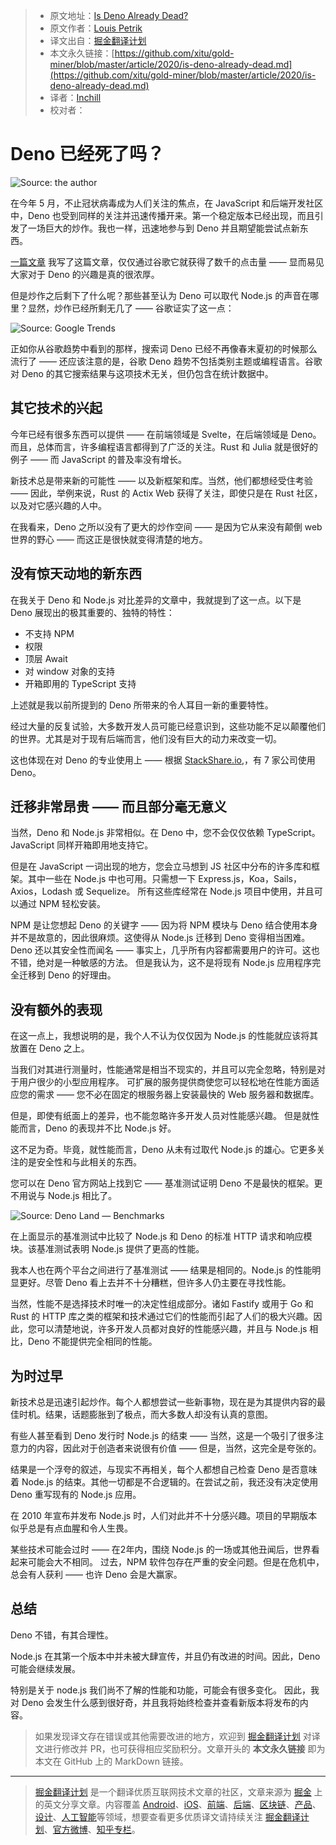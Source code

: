 > * 原文地址：[Is Deno Already Dead?](https://medium.com/javascript-in-plain-english/is-deno-already-dead-661ce807338a)
> * 原文作者：[Louis Petrik](https://medium.com/@louispetrik)
> * 译文出自：[掘金翻译计划](https://github.com/xitu/gold-miner)
> * 本文永久链接：[https://github.com/xitu/gold-miner/blob/master/article/2020/is-deno-already-dead.md](https://github.com/xitu/gold-miner/blob/master/article/2020/is-deno-already-dead.md)
> * 译者：[Inchill](https://github.com/Inchill)
> * 校对者：

# Deno 已经死了吗？

![Source: the author](https://cdn-images-1.medium.com/max/2800/1*UH9zLe8rjJI9lFpj44yYDA.png)

在今年 5 月，不止冠状病毒成为人们关注的焦点，在 JavaScript 和后端开发社区中，Deno 也受到同样的关注并迅速传播开来。第一个稳定版本已经出现，而且引发了一场巨大的炒作。我也一样，迅速地参与到 Deno 并且期望能尝试点新东西。

[一篇文章](https://medium.com/javascript-in-plain-english/deno-vs-node-js-here-are-the-most-important-differences-62b547443be1) 我写了这篇文章，仅仅通过谷歌它就获得了数千的点击量 —— 显而易见大家对于 Deno 的兴趣是真的很浓厚。

但是炒作之后剩下了什么呢？那些甚至认为 Deno 可以取代 Node.js 的声音在哪里？显然，炒作已经所剩无几了 —— 谷歌证实了这一点：

![Source: [Google Trends](https://trends.google.com/trends/explore?q=deno)](https://cdn-images-1.medium.com/max/4592/1*nbOAGzuHmHB7vr00J7xOjw.png)

正如你从谷歌趋势中看到的那样，搜索词 Deno 已经不再像春末夏初的时候那么流行了 —— 还应该注意的是，谷歌 Deno 趋势不包括类别主题或编程语言。谷歌对 Deno 的其它搜索结果与这项技术无关，但仍包含在统计数据中。

## 其它技术的兴起

今年已经有很多东西可以提供 —— 在前端领域是 Svelte，在后端领域是 Deno。而且，总体而言，许多编程语言都得到了广泛的关注。Rust 和 Julia 就是很好的例子 —— 而 JavaScript 的普及率没有增长。

新技术总是带来新的可能性 —— 以及新框架和库。当然，他们都想经受住考验 —— 因此，举例来说，Rust 的 Actix Web 获得了关注，即使只是在 Rust 社区，以及对它感兴趣的人中。

在我看来，Deno 之所以没有了更大的炒作空间 —— 是因为它从来没有颠倒 web 世界的野心 —— 而这正是很快就变得清楚的地方。

## 没有惊天动地的新东西

在我关于 Deno 和 Node.js 对比差异的文章中，我就提到了这一点。以下是 Deno 展现出的极其重要的、独特的特性：

* 不支持 NPM
* 权限
* 顶层 Await
* 对 window 对象的支持
* 开箱即用的 TypeScript 支持

上述就是我以前所提到的 Deno 所带来的令人耳目一新的重要特性。

经过大量的反复试验，大多数开发人员可能已经意识到，这些功能不足以颠覆他们的世界。尤其是对于现有后端而言，他们没有巨大的动力来改变一切。

这也体现在对 Deno 的专业使用上 —— 根据 [StackShare.io,](https://stackshare.io/deno)，有 7 家公司使用 Deno。

## 迁移非常昂贵 —— 而且部分毫无意义

当然，Deno 和 Node.js 非常相似。在 Deno 中，您不会仅仅依赖 TypeScript。JavaScript 同样开箱即用地支持它。

但是在 JavaScript 一词出现的地方，您会立马想到 JS 社区中分布的许多库和框架。其中一些在 Node.js 中也可用。只需想一下 Express.js，Koa，Sails，Axios，Lodash 或 Sequelize。 所有这些库经常在 Node.js 项目中使用，并且可以通过 NPM 轻松安装。


NPM 是让您想起 Deno 的关键字 —— 因为将 NPM 模块与 Deno 结合使用本身并不是故意的，因此很麻烦。这使得从 Node.js 迁移到 Deno 变得相当困难。Deno 还以其安全性而闻名 —— 事实上，几乎所有内容都需要用户的许可。这也不错，绝对是一种敏感的方法。 但是我认为，这不是将现有 Node.js 应用程序完全迁移到 Deno 的好理由。

## 没有额外的表现

在这一点上，我想说明的是，我个人不认为仅仅因为 Node.js 的性能就应该将其放置在 Deno 之上。

当我们对其进行测量时，性能通常是相当不现实的，并且可以完全忽略，特别是对于用户很少的小型应用程序。 可扩展的服务提供商使您可以轻松地在性能方面适应您的需求 —— 您不必在固定的根服务器上安装最快的 Web 服务器和数据库。

但是，即使有纸面上的差异，也不能忽略许多开发人员对性能感兴趣。 但是就性能而言，Deno 的表现并不比 Node.js 好。

这不足为奇。毕竟，就性能而言，Deno 从未有过取代 Node.js 的雄心。它更多关注的是安全性和与此相关的东西。

您可以在 Deno 官方网站上找到它 —— 基准测试证明 Deno 不是最快的框架。更不用说与 Node.js 相比了。

![Source: [Deno Land — Benchmarks](https://deno.land/benchmarks)](https://cdn-images-1.medium.com/max/2924/1*H_5-f1ftdQirKClZzMFR1g.png)

在上面显示的基准测试中比较了 Node.js 和 Deno 的标准 HTTP 请求和响应模块。该基准测试表明 Node.js 提供了更高的性能。

我本人也在两个平台之间进行了基准测试 —— 结果是相同的。Node.js 的性能明显更好。尽管 Deno 看上去并不十分糟糕，但许多人仍主要在寻找性能。

当然，性能不是选择技术时唯一的决定性组成部分。诸如 Fastify 或用于 Go 和 Rust 的 HTTP 库之类的框架和技术通过它们的性能而引起了人们的极大兴趣。因此，您可以清楚地说，许多开发人员都对良好的性能感兴趣，并且与 Node.js 相比，Deno 不能提供完全相同的性能。

## 为时过早

新技术总是迅速引起炒作。每个人都想尝试一些新事物，现在是为其提供内容的最佳时机。结果，话题膨胀到了极点，而大多数人却没有认真的意图。

有些人甚至看到 Deno 发行时 Node.js 的结束 —— 当然，这是一个吸引了很多注意力的内容，因此对于创造者来说很有价值 —— 但是，当然，这完全是夸张的。

结果是一个浮夸的叙述，与现实不再相关，每个人都想自己检查 Deno 是否意味着 Node.js 的结束。其他一切都是不合逻辑的。在尝试之前，我还没有决定使用 Deno 重写现有的 Node.js 应用。

在 2010 年宣布并发布 Node.js 时，人们对此并不十分感兴趣。项目的早期版本似乎总是有点血腥和令人生畏。

某些技术可能会过时 —— 在2年内，围绕 Node.js 的一场或其他丑闻后，世界看起来可能会大不相同。 过去，NPM 软件包存在严重的安全问题。但是在危机中，总会有人获利 —— 也许 Deno 会是大赢家。

## 总结

Deno 不错，有其合理性。

Node.js 在其第一个版本中并未被大肆宣传，并且仍有改进的时间。因此，Deno 可能会继续发展。

特别是关于 node.js 我们尚不了解的性能和功能，可能会有很多变化。 因此，我对 Deno 会发生什么感到很好奇，并且我将始终检查并查看新版本将发布的内容。

> 如果发现译文存在错误或其他需要改进的地方，欢迎到 [掘金翻译计划](https://github.com/xitu/gold-miner) 对译文进行修改并 PR，也可获得相应奖励积分。文章开头的 **本文永久链接** 即为本文在 GitHub 上的 MarkDown 链接。

---

> [掘金翻译计划](https://github.com/xitu/gold-miner) 是一个翻译优质互联网技术文章的社区，文章来源为 [掘金](https://juejin.im) 上的英文分享文章。内容覆盖 [Android](https://github.com/xitu/gold-miner#android)、[iOS](https://github.com/xitu/gold-miner#ios)、[前端](https://github.com/xitu/gold-miner#前端)、[后端](https://github.com/xitu/gold-miner#后端)、[区块链](https://github.com/xitu/gold-miner#区块链)、[产品](https://github.com/xitu/gold-miner#产品)、[设计](https://github.com/xitu/gold-miner#设计)、[人工智能](https://github.com/xitu/gold-miner#人工智能)等领域，想要查看更多优质译文请持续关注 [掘金翻译计划](https://github.com/xitu/gold-miner)、[官方微博](http://weibo.com/juejinfanyi)、[知乎专栏](https://zhuanlan.zhihu.com/juejinfanyi)。
